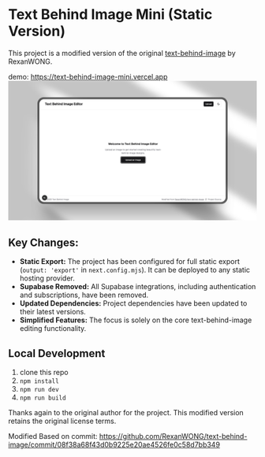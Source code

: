 # Text Behind Image Mini (Static Version)

This project is a modified version of the original [text-behind-image](https://github.com/RexanWONG/text-behind-image) by RexanWONG.

demo: https://text-behind-image-mini.vercel.app
![](public/Mockup.jpeg)

## Key Changes:

*   **Static Export:** The project has been configured for full static export (`output: 'export'` in `next.config.mjs`). It can be deployed to any static hosting provider.
*   **Supabase Removed:** All Supabase integrations, including authentication and subscriptions, have been removed.
*   **Updated Dependencies:** Project dependencies have been updated to their latest versions.
*   **Simplified Features:** The focus is solely on the core text-behind-image editing functionality.

## Local Development

1. clone this repo
2. ```npm install```
3. ```npm run dev```
4. ```npm run build```

Thanks again to the original author for the project. This modified version retains the original license terms.

Modified Based on commit: https://github.com/RexanWONG/text-behind-image/commit/08f38a68f43d0b9225e20ae4526fe0c58d7bb349
